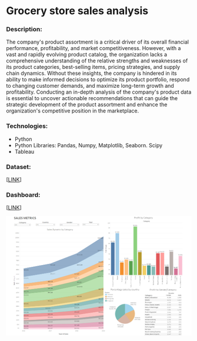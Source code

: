 # Grocery store sales analysis

<h3> Description:</h3>
<p>The company's product assortment is a critical driver of its overall financial performance, profitability, and market competitiveness. However, with a vast and rapidly evolving product catalog, the organization lacks a comprehensive understanding of the relative strengths and weaknesses of its product categories, best-selling items, pricing strategies, and supply chain dynamics. Without these insights, the company is hindered in its ability to make informed decisions to optimize its product portfolio, respond to changing customer demands, and maximize long-term growth and profitability. Conducting an in-depth analysis of the company's product data is essential to uncover actionable recommendations that can guide the strategic development of the product assortment and enhance the organization's competitive position in the marketplace.</p>

<h3> Technologies:</h3>
<ul>
  <li>Python</li>
  <li>Python Libraries: Pandas, Numpy, Matplotlib, Seaborn. Scipy</li>
  <li>Tableau</li>
</ul>  

<h3>Dataset:</h3>
[<a href="https://docs.google.com/spreadsheets/d/1oV3Gb00vtJHoV8ufwi3A7Jg-SgCKrbXJ/edit?usp=drive_link&ouid=103010447477087553966&rtpof=true&sd=true">LINK</a>]<br>

<h3>Dashboard:</h3>
[<a href="https://public.tableau.com/app/profile/svitlana.tomko/viz/Salesmetrics_17101096396020/Salesmetrics">LINK</a>]<br>

![Sales Dashboard](https://github.com/svtlntmk/store-sales-python/blob/main/sales-dashboard.png)
